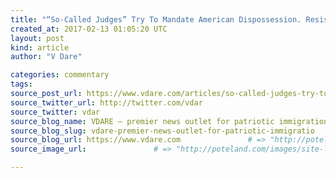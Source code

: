 ```yaml
---
title: "“So-Called Judges” Try To Mandate American Dispossession. Resist Or Die!" # => "I Made a Pretty Gem - Planet.rb"
created_at: 2017-02-13 01:05:20 UTC
layout: post
kind: article
author: "V Dare"

categories: commentary
tags: 
source_post_url: https://www.vdare.com/articles/so-called-judges-try-to-mandate-american-dispossession-resist-or-die    # => "http://poteland.com/blog/i-made-a-pretty-gem-planet-dot-rb/"
source_twitter_url: http://twitter.com/vdar
source_twitter: vdar
source_blog_name: VDARE – premier news outlet for patriotic immigration reform
source_blog_slug: vdare-premier-news-outlet-for-patriotic-immigratio              # => "this-is-where-i-tell-you-stuff"
source_blog_url: https://www.vdare.com               # => "http://poteland.com/articles"
source_image_url:               # => "http://poteland.com/images/site-logo.png"

---
```



<!--
   &lt;div class=&quot;pf-content&quot;&gt;&lt;p&gt;&lt;img title=&quot;&quot; src=&quot;https://s3-us-west-2.amazonaws.com/vdare-live/wp-content/uploads/2017/02/10212454/socalled.jpg&quot; width=&quot;225&quot; align=&quot;right&quot;&gt;So it’s not just enforcing immigration laws that is “racist” today. Now, even the distinction between citizen and non-citizen has become “offensive.” The battle now is not just to preserve President Trump’s travel ban from the attacks of &lt;a href=&quot;http://www.vdare.com/articles/pat-buchanan-trump-must-break-judicial-power&quot;&gt;“so-called judges,”&lt;/a&gt; to adapt his entirely accurate description, and the &lt;a href=&quot;http://www.vdare.com/articles/refugee-ranting-further-proof-msm-is-the-opposition-party&quot;&gt;Official Opposition/Main Stream Media&lt;/a&gt;. It’s about preserving the existence of the nation itself.&lt;/p&gt;
&lt;p&gt;MSM enforcers, few of whom have ever read a book other than &lt;em&gt;Harry Potter, &lt;/em&gt;cheered President Trump’s defeat in the courts as a defeat for the president they despise and are openly trying to unseat.  But their simplistic coverage concealed the &lt;a href=&quot;http://www.vdare.com/posts/the-ninth-circuit-the-left-coast-versus-america&quot;&gt;staggering radicalism of the Ninth Circuit Court’s decision&lt;/a&gt;.&lt;/p&gt;
&lt;p&gt;The Court &lt;a href=&quot;http://www.vdare.com/posts/professor-john-eastman-9th-circuit-flouts-immigration-law-and-presidential-authority&quot;&gt;not only ignored presidential authority and existing statute law&lt;/a&gt;, it essentially rendered American citizenship meaningless. As &lt;a href=&quot;https://www.google.ca/search?hl=en&amp;amp;q=Daniel+Horowitz+site:vdare.com&amp;amp;gws_rd=cr&amp;amp;ei=YQOhWJSmKoegjwT3r4c4&quot;&gt;Daniel Horowitz&lt;/a&gt; explains:&lt;/p&gt;
&lt;blockquote&gt;&lt;p&gt;The Ninth Circuit, although not “officially” deciding the merits of the immigration case, indicated that there is &lt;em&gt;a constitutional right for anyone to immigrate,&lt;/em&gt; even during a time of war, even from countries we were so careful never to take immigrants from until recently. It concluded the president must show the courts sufficient evidence that each person will be a terrorist and anything short of that creates a due process right to be here.&lt;/p&gt;
&lt;p&gt;[&lt;a href=&quot;https://www.conservativereview.com/commentary/2017/02/ninth-circuits-stolen-sovereignty-should-serve-as-final-wakeup-call&quot;&gt;&lt;em&gt;The Ninth Circuit’s Stolen Sovereignty Should Serve As Final Wakeup Call&lt;/em&gt;&lt;/a&gt;&lt;em&gt;, Conservative Review, &lt;/em&gt;February 10, 2017. Emphasis added.]&lt;/p&gt;&lt;/blockquote&gt;
&lt;p&gt;The claim that&lt;a href=&quot;http://www.vdare.com/posts/the-ratchet-effect-and-the-right-to-immigrate-will-the-zeroth-amendment-trump-the-first-amendment&quot;&gt; non-Americans somehow possess constitutional rights&lt;/a&gt;, and have a right to immigrate to the United States, is&lt;a href=&quot;http://www.vdare.com/posts/flashback-isnt-immigration-a-civil-right&quot;&gt; laughable on its face. &lt;/a&gt;Yet quietly, without debate or even acknowledgement of what is going on, it has become the consensus in the MSM, in the courts—and in the streets.&lt;/p&gt;
&lt;p&gt;Part of this is just the result of MSM &lt;a href=&quot;https://en.wikipedia.org/wiki/Gaslighting&quot;&gt;gaslighting&lt;/a&gt; and deception. By the tens of thousands, Leftist protesters have poured into the streets to demand an end to &lt;a href=&quot;http://www.vdare.com/posts/even-anti-trump-david-french-doesnt-fall-for-the-muslim-ban-hype&quot;&gt;President Trump’s “Muslim Ban.”&lt;/a&gt; The Narrative being promoted by the MSM is that they are taking a stand against religious persecution and in defense of a beleaguered, oppressed minority.&lt;/p&gt;
&lt;p&gt;Of course, &lt;a href=&quot;http://www.vdare.com/articles/ann-coulter-give-me-your-tired-arguments&quot;&gt;President Trump has instituted no such “Muslim Ban,” nor anything close to it&lt;/a&gt;. Indeed, President Trump’s actions are &lt;a href=&quot;http://www.vdare.com/posts/obama-also-put-a-hold-on-muslim-immigrants-in-2011-and-the-countries-he-banned-were-the-same-but-he-didnt-mean-it&quot;&gt;practically identical to actions President Obama took in 2011&lt;/a&gt;.&lt;/p&gt;
&lt;p&gt;Nor are Muslims facing a dire, genocidal threat in the Middle East because of their religious belief. The people who actually being &lt;a href=&quot;http://www.vdare.com/posts/muslims-are-increasingly-persecuting-christians-in-islamic-lands&quot;&gt;systematically exterminated&lt;/a&gt; in Iraq, Syria and other Middle Eastern countries are Christians—many of whom &lt;a href=&quot;http://www.vdare.com/posts/why-are-there-only-fifty-two-christians-among-obamas-10-000-syrian-refugees&quot;&gt;were prevented from fleeing to America by President Obama&lt;/a&gt; [&lt;a href=&quot;http://www.nationalreview.com/article/426419/state-department-turns-its-back-syrian-christians-and-other-non-muslim-refugees-nina&quot;&gt;&lt;em&gt;The State Department Turns Its Back on Syrian Christians and Other Non-Muslim Refugees&lt;/em&gt;&lt;/a&gt;&lt;em&gt;, &lt;/em&gt;by Nina Shea, &lt;em&gt;National Review, &lt;/em&gt;November 2, 2015].&lt;/p&gt;
&lt;p&gt;President Trump has said he will prioritize refugees from this group in American policy [&lt;a href=&quot;http://www.cnn.com/2017/01/30/opinions/trump-travel-ban-christians-swain-opinion/&quot;&gt;&lt;em&gt;Trump’s order is a balm for Christians, not a ban on Muslims&lt;/em&gt;&lt;/a&gt;&lt;em&gt;, &lt;/em&gt;by Carol Swain, &lt;em&gt;CNN, &lt;/em&gt;January 30, 2017]. But he has received no praise for defending this oppressed community in the MSM. Indeed, even nominally Christian groups have piled on in condemnation and urged President Trump to &lt;a href=&quot;http://www.vdare.com/posts/trump-puts-refugee-racket-on-hold-with-a-pen-and-a-phone&quot;&gt;reactivate the refugee programs&lt;/a&gt;, as “many of the country’s most prominent refugee resettlement organizations are faith-based” [&lt;a href=&quot;https://www.theatlantic.com/politics/archive/2017/01/christians-refugees-trump/514820/&quot;&gt;&lt;em&gt;Where Christian Leaders Stand on Trump’s Refugee Policy&lt;/em&gt;&lt;/a&gt;&lt;em&gt;, &lt;/em&gt;by Emma Green, &lt;em&gt;The Atlantic, &lt;/em&gt;January 27, 2017].&lt;/p&gt;
&lt;p&gt;Partially, this is because many of these leaders are more interested in virtue-signaling to the MSM than standing up for their supposed brothers and sisters in Christ. But the profit motive should also not be underestimated. &lt;a href=&quot;http://www.vdare.com/articles/memo-from-middle-america-refugee-industry-profiteering-so-gross-even-time-magazine-has-noticed&quot;&gt;“Refugee resettlement” is a lucrative business&lt;/a&gt;. Many of these so-called Christians, to coin a phrase, talk a lot about serving God when they are really bowing before Mammon.&lt;/p&gt;
&lt;p&gt;Yet we see little MSM interest in these facts. Instead, we get &lt;a href=&quot;http://www.vdare.com/posts/kristof-this-is-what-a-refugee-looks-like-oh-really&quot;&gt;sob stories&lt;/a&gt; (some invented out of whole cloth) about how Muslims have been supposedly victimized by not letting them in the country [&lt;a href=&quot;http://www.breitbart.com/big-government/2017/02/01/fake-news-man-claimed-mom-died-due-trump-ban-lied/&quot;&gt;&lt;em&gt;Fake News: Man Who Claimed Mom Died Due To Trump ‘Ban’ Lied&lt;/em&gt;&lt;/a&gt;&lt;em&gt;, &lt;/em&gt;by Joel Pollak, &lt;em&gt;Breitbart, &lt;/em&gt;February 1, 2017].&lt;/p&gt;
&lt;p&gt;The only way the MSM’s Narrative makes sense is if you believe America was founded specifically to invite the entire world to settle here.&lt;/p&gt;&lt;div id=&quot;57966237cc52c74a5e1363c4&quot; class=&quot;vdb_player vdb_57966237cc52c74a5e1363c456bcd17ce4b018167fea5539&quot;&gt;    &lt;/div&gt;
&lt;p&gt;And &lt;a href=&quot;http://www.vdare.com/posts/sailer-in-takimag-the-arc-of-the-moral-universe-bends-toward-submission&quot;&gt;that seems to be precisely what the Left is claiming&lt;/a&gt;. The indisputably accurate observation that Islamic settler colonization of Europe has inflicted massive cultural change on the Continent, and therefore America should avoid duplicating these policies, garners a “wow just wow” &lt;a href=&quot;http://www.vdare.com/posts/the-zeroth-amendment-the-united-states-is-a-sovereign-country-wow-just-wow&quot;&gt;reaction from privileged journalists who seem to believe such statements should be prohibited&lt;/a&gt;. As Scott Greer, author of &lt;a href=&quot;http://www.vdare.com/articles/cant-smear-the-greer-turn-back-campus-totalitarianism-by-abolishing-affirmative-action&quot;&gt;&lt;em&gt;No Campus For White Men&lt;/em&gt;&lt;/a&gt;&lt;em&gt;, &lt;/em&gt;has pointed out, opponents of the travel ban and supporters of Open Borders seem to believe &lt;a href=&quot;http://www.vdare.com/posts/scott-greer-on-the-zeroth-amendment-and-the-statue-of-liberty&quot;&gt;“immigration is &lt;em&gt;the &lt;/em&gt;core principle of the United States” and America is “only great because of its newcomers.”&lt;/a&gt; Such an interpretation essentially reads &lt;a href=&quot;http://www.vdare.com/letters/an-irish-reader-is-puzzled-about-the-historic-american-nation&quot;&gt;the Historic American Nation&lt;/a&gt; out of the history of its own country.&lt;/p&gt;
&lt;p&gt;&lt;img title=&quot;&quot; src=&quot;https://images-na.ssl-images-amazon.com/images/I/51n1RdN-9sL.jpg&quot; width=&quot;225&quot; align=&quot;right&quot;&gt;Indeed, some supposedly conservative commentators such as &lt;em&gt;New York Times&lt;/em&gt; columnist &lt;a href=&quot;https://www.google.ca/search?hl=en&amp;amp;q=Ross+Doutha+site:vdare.com&amp;amp;gws_rd=cr&amp;amp;ei=bAShWO6dBMm7jwSmgoawBw#hl=en&amp;amp;q=Ross+Douthat+site:vdare.com&quot;&gt;Ross Douthat&lt;/a&gt; &lt;a href=&quot;https://www.google.com/search?q=Ross+Douthat++site:www.vdare.com&quot;&gt;[&lt;/a&gt;&lt;a href=&quot;mailto:ross.douthat@nytimes.com&quot;&gt;Email him&lt;/a&gt;&lt;a href=&quot;https://www.google.com/search?q=Ross+Douthat++site:www.vdare.com&quot;&gt;] &lt;/a&gt;have made this explicit. He writes that the American story about settling a continent and building a great republic has been transformed into a Narrative about evil whites oppressing everyone. European-Americans were supposed to just quietly die out, but then Donald Trump emerged and spoiled everyone’s plans. Now, Douthat mourns, we have to figure out a way to appease these uppity Anglos without giving them anything substantial:&lt;/p&gt;
&lt;blockquote&gt;&lt;p&gt;Trump’s ascent is, in part, an attempt to restore their story to pre-eminence. It’s a restoration attempt that can’t succeed, because the country has changed too much, and because that national narrative required correction. The myth of the “Lost Cause” &lt;a href=&quot;https://douthat.blogs.nytimes.com/2015/06/24/for-the-south-against-the-confederacy/?_r=0&quot;&gt;had to die&lt;/a&gt;, the reality of racial wrongs required more acknowledgment, the Judeo-Christian center had to make room for a larger plurality of faiths.&lt;/p&gt;
&lt;p&gt;But so far we haven’t found a way to correct the story while honoring its full sweep — including all the white-male-Protestant-European protagonists to whom, for all their sins, we owe so much of our inheritance.&lt;/p&gt;
&lt;p&gt;[&lt;a href=&quot;https://www.nytimes.com/2017/02/04/opinion/who-are-we.html?_r=0&quot;&gt;&lt;em&gt;Who Are We?&lt;/em&gt;&lt;/a&gt; By Ross Douthat, &lt;em&gt;New York Times, &lt;/em&gt;February 4, 2017]&lt;/p&gt;&lt;/blockquote&gt;
&lt;p&gt;As &lt;a href=&quot;http://www.vdare.com/articles/william-f-buckley-jr-rip-sort-of?content=After%20last%20year&quot;&gt;long-purged&lt;/a&gt; &lt;em&gt;National Review&lt;/em&gt; Editor&lt;a href=&quot;http://www.vdare.com/posts/osullivan-on-brookhiser-and-buckley&quot;&gt; John O’Sullivan&lt;/a&gt; commented, what Trump did was violate the &lt;a href=&quot;http://www.vdare.com/posts/bill-kristol-and-charles-murray-debate-replacing-unsatisfactory-white-working-class-with-immigrants&quot;&gt;principle of white dispossession&lt;/a&gt; which served as the bedrock of both parties.&lt;/p&gt;
&lt;blockquote&gt;&lt;p&gt;Both parties saw it as their responsibility to ensure that this gradual transformation of America’s national identity occurred without violence and undue conflict…[T]his required, and got, a degree of collusion between the parties that took the form of not strongly opposing policies such as affirmative action and not exploiting popular opposition to high levels of immigration and not following through on election promises to do something on such matters. It seemed to work quite well until Donald Trump came along…&lt;/p&gt;
&lt;p&gt;[&lt;a href=&quot;http://www.nationalreview.com/article/444737/american-history-narratives-politics&quot;&gt;&lt;em&gt;Notes towards the Redefinition of a Nation&lt;/em&gt;&lt;/a&gt;&lt;em&gt;, National Review, &lt;/em&gt;February 9, 2017]&lt;/p&gt;&lt;/blockquote&gt;
&lt;p&gt;&lt;a href=&quot;http://www.vdare.com/posts/berkeley-rioters-exult-in-shutting-down-free-speech-with-violence&quot;&gt;The screams of “no borders, no nation”&lt;/a&gt; coming from far-Left protesters is thus not a cry of rebellion, but an affirmation of this pre-Trump Obama-Bush status quo.&lt;/p&gt;
&lt;p&gt;&lt;img title=&quot;&quot; src=&quot;https://images-na.ssl-images-amazon.com/images/I/51vwRP2vscL._SY346_.jpg&quot; width=&quot;225&quot; align=&quot;right&quot;&gt;And it is their views, not the president’s, that the courts are imposing on the nation. As Horowitz observed in the piece cited above:&lt;/p&gt;
&lt;blockquote&gt;&lt;p&gt;Those radicals breaking windows and beating people up in the streets? Those views are not only represented in Congress but are now codified into law and the Constitution by the misconceived supremacy of the judicial branch of government. As I predicted in my book [&lt;em&gt;&lt;a href=&quot;https://www.amazon.ca/Stolen-Sovereignty-Unelected-Transforming-America-ebook/dp/B01IPMI6TG&quot;&gt;Stolen Sovereignty: How to Stop Unelected Judges from Transforming America&lt;/a&gt;&lt;/em&gt;] within a few years (perhaps less), there will be wholesale judicial amnesty for all of the illegal immigrants in this country under the First and Fourteenth Amendments. It’s already happening in the lower courts. Last night, it was codified into law by the Ninth Circuit when it said illegals have due process rights (to remain in the country).&lt;/p&gt;&lt;/blockquote&gt;
&lt;p&gt;From the lowest Antifa guttersnipe to the most dignified jurist, from the foul-mouthed celebrity to the congressmen of the Democratic Party, the American Left is utterly united around the principle of European-American dispossession.&lt;/p&gt;
&lt;p&gt;In their view, America is a “proposition nation,” but the new proposition is even worse than that expressed in Emma Lazarus’s &lt;a href=&quot;http://www.vdare.com/posts/rush-limbaughs-teachable-moment-on-the-statue-of-liberty&quot;&gt;insipid poem&lt;/a&gt;: it is that the country belongs to everyone &lt;em&gt;except&lt;/em&gt; the historic American nation that created it.&lt;/p&gt;
&lt;p&gt;The courts, the journalists and the &lt;a href=&quot;http://www.radixjournal.com/journal/2015/3/15/unlimited-government-and-the-parasite-class&quot;&gt;Parasite Class&lt;/a&gt; of paid activists are trying to make this proposition unchallengeable.&lt;/p&gt;
&lt;p&gt;For the Historic American Nation, the battle has become existential. President Trump must overturn this ruling and break the power of the courts and the Ruling Class.&lt;/p&gt;
&lt;p&gt;It’s no longer a battle about protecting the nation from terrorism. It’s about whether we will still have a nation left to protect.&lt;/p&gt;
&lt;p&gt; &lt;/p&gt;
&lt;/div&gt;           # => "I’ve been hurting to write this ever since we had the idea of creating a Planet for Cubox..." (Continued)
   vdare-premier-news-outlet-for-patriotic-immigratio              # => "this-is-where-i-tell-you-stuff"
   https://www.vdare.com               # => "http://poteland.com/articles"
                 # => "http://poteland.com/images/site-logo.png"
<div class="pf-content"><p><img title="" src="https://s3-us-west-2.amazonaws.com/vdare-live/wp-content/uploads/2017/02/10212454/socalled.jpg" width="225" align="right">So it’s not just enforcing immigration laws that is “racist” today. Now, even the distinction between citizen and non-citizen has become “offensive.” The battle now is not just to preserve President Trump’s travel ban from the attacks of <a href="http://www.vdare.com/articles/pat-buchanan-trump-must-break-judicial-power">“so-called judges,”</a> to adapt his entirely accurate description, and the <a href="http://www.vdare.com/articles/refugee-ranting-further-proof-msm-is-the-opposition-party">Official Opposition/Main Stream Media</a>. It’s about preserving the existence of the nation itself.</p>
<p>MSM enforcers, few of whom have ever read a book other than <em>Harry Potter, </em>cheered President Trump’s defeat in the courts as a defeat for the president they despise and are openly trying to unseat.  But their simplistic coverage concealed the <a href="http://www.vdare.com/posts/the-ninth-circuit-the-left-coast-versus-america">staggering radicalism of the Ninth Circuit Court’s decision</a>.</p>
<p>The Court <a href="http://www.vdare.com/posts/professor-john-eastman-9th-circuit-flouts-immigration-law-and-presidential-authority">not only ignored presidential authority and existing statute law</a>, it essentially rendered American citizenship meaningless. As <a href="https://www.google.ca/search?hl=en&amp;q=Daniel+Horowitz+site:vdare.com&amp;gws_rd=cr&amp;ei=YQOhWJSmKoegjwT3r4c4">Daniel Horowitz</a> explains:</p>
<blockquote><p>The Ninth Circuit, although not “officially” deciding the merits of the immigration case, indicated that there is <em>a constitutional right for anyone to immigrate,</em> even during a time of war, even from countries we were so careful never to take immigrants from until recently. It concluded the president must show the courts sufficient evidence that each person will be a terrorist and anything short of that creates a due process right to be here.</p>
<p>[<a href="https://www.conservativereview.com/commentary/2017/02/ninth-circuits-stolen-sovereignty-should-serve-as-final-wakeup-call"><em>The Ninth Circuit’s Stolen Sovereignty Should Serve As Final Wakeup Call</em></a><em>, Conservative Review, </em>February 10, 2017. Emphasis added.]</p></blockquote>
<p>The claim that<a href="http://www.vdare.com/posts/the-ratchet-effect-and-the-right-to-immigrate-will-the-zeroth-amendment-trump-the-first-amendment"> non-Americans somehow possess constitutional rights</a>, and have a right to immigrate to the United States, is<a href="http://www.vdare.com/posts/flashback-isnt-immigration-a-civil-right"> laughable on its face. </a>Yet quietly, without debate or even acknowledgement of what is going on, it has become the consensus in the MSM, in the courts—and in the streets.</p>
<p>Part of this is just the result of MSM <a href="https://en.wikipedia.org/wiki/Gaslighting">gaslighting</a> and deception. By the tens of thousands, Leftist protesters have poured into the streets to demand an end to <a href="http://www.vdare.com/posts/even-anti-trump-david-french-doesnt-fall-for-the-muslim-ban-hype">President Trump’s “Muslim Ban.”</a> The Narrative being promoted by the MSM is that they are taking a stand against religious persecution and in defense of a beleaguered, oppressed minority.</p>
<p>Of course, <a href="http://www.vdare.com/articles/ann-coulter-give-me-your-tired-arguments">President Trump has instituted no such “Muslim Ban,” nor anything close to it</a>. Indeed, President Trump’s actions are <a href="http://www.vdare.com/posts/obama-also-put-a-hold-on-muslim-immigrants-in-2011-and-the-countries-he-banned-were-the-same-but-he-didnt-mean-it">practically identical to actions President Obama took in 2011</a>.</p>
<p>Nor are Muslims facing a dire, genocidal threat in the Middle East because of their religious belief. The people who actually being <a href="http://www.vdare.com/posts/muslims-are-increasingly-persecuting-christians-in-islamic-lands">systematically exterminated</a> in Iraq, Syria and other Middle Eastern countries are Christians—many of whom <a href="http://www.vdare.com/posts/why-are-there-only-fifty-two-christians-among-obamas-10-000-syrian-refugees">were prevented from fleeing to America by President Obama</a> [<a href="http://www.nationalreview.com/article/426419/state-department-turns-its-back-syrian-christians-and-other-non-muslim-refugees-nina"><em>The State Department Turns Its Back on Syrian Christians and Other Non-Muslim Refugees</em></a><em>, </em>by Nina Shea, <em>National Review, </em>November 2, 2015].</p>
<p>President Trump has said he will prioritize refugees from this group in American policy [<a href="http://www.cnn.com/2017/01/30/opinions/trump-travel-ban-christians-swain-opinion/"><em>Trump’s order is a balm for Christians, not a ban on Muslims</em></a><em>, </em>by Carol Swain, <em>CNN, </em>January 30, 2017]. But he has received no praise for defending this oppressed community in the MSM. Indeed, even nominally Christian groups have piled on in condemnation and urged President Trump to <a href="http://www.vdare.com/posts/trump-puts-refugee-racket-on-hold-with-a-pen-and-a-phone">reactivate the refugee programs</a>, as “many of the country’s most prominent refugee resettlement organizations are faith-based” [<a href="https://www.theatlantic.com/politics/archive/2017/01/christians-refugees-trump/514820/"><em>Where Christian Leaders Stand on Trump’s Refugee Policy</em></a><em>, </em>by Emma Green, <em>The Atlantic, </em>January 27, 2017].</p>
<p>Partially, this is because many of these leaders are more interested in virtue-signaling to the MSM than standing up for their supposed brothers and sisters in Christ. But the profit motive should also not be underestimated. <a href="http://www.vdare.com/articles/memo-from-middle-america-refugee-industry-profiteering-so-gross-even-time-magazine-has-noticed">“Refugee resettlement” is a lucrative business</a>. Many of these so-called Christians, to coin a phrase, talk a lot about serving God when they are really bowing before Mammon.</p>
<p>Yet we see little MSM interest in these facts. Instead, we get <a href="http://www.vdare.com/posts/kristof-this-is-what-a-refugee-looks-like-oh-really">sob stories</a> (some invented out of whole cloth) about how Muslims have been supposedly victimized by not letting them in the country [<a href="http://www.breitbart.com/big-government/2017/02/01/fake-news-man-claimed-mom-died-due-trump-ban-lied/"><em>Fake News: Man Who Claimed Mom Died Due To Trump ‘Ban’ Lied</em></a><em>, </em>by Joel Pollak, <em>Breitbart, </em>February 1, 2017].</p>
<p>The only way the MSM’s Narrative makes sense is if you believe America was founded specifically to invite the entire world to settle here.</p><div id="57966237cc52c74a5e1363c4" class="vdb_player vdb_57966237cc52c74a5e1363c456bcd17ce4b018167fea5539">    </div>
<p>And <a href="http://www.vdare.com/posts/sailer-in-takimag-the-arc-of-the-moral-universe-bends-toward-submission">that seems to be precisely what the Left is claiming</a>. The indisputably accurate observation that Islamic settler colonization of Europe has inflicted massive cultural change on the Continent, and therefore America should avoid duplicating these policies, garners a “wow just wow” <a href="http://www.vdare.com/posts/the-zeroth-amendment-the-united-states-is-a-sovereign-country-wow-just-wow">reaction from privileged journalists who seem to believe such statements should be prohibited</a>. As Scott Greer, author of <a href="http://www.vdare.com/articles/cant-smear-the-greer-turn-back-campus-totalitarianism-by-abolishing-affirmative-action"><em>No Campus For White Men</em></a><em>, </em>has pointed out, opponents of the travel ban and supporters of Open Borders seem to believe <a href="http://www.vdare.com/posts/scott-greer-on-the-zeroth-amendment-and-the-statue-of-liberty">“immigration is <em>the </em>core principle of the United States” and America is “only great because of its newcomers.”</a> Such an interpretation essentially reads <a href="http://www.vdare.com/letters/an-irish-reader-is-puzzled-about-the-historic-american-nation">the Historic American Nation</a> out of the history of its own country.</p>
<p><img title="" src="https://images-na.ssl-images-amazon.com/images/I/51n1RdN-9sL.jpg" width="225" align="right">Indeed, some supposedly conservative commentators such as <em>New York Times</em> columnist <a href="https://www.google.ca/search?hl=en&amp;q=Ross+Doutha+site:vdare.com&amp;gws_rd=cr&amp;ei=bAShWO6dBMm7jwSmgoawBw#hl=en&amp;q=Ross+Douthat+site:vdare.com">Ross Douthat</a> <a href="https://www.google.com/search?q=Ross+Douthat++site:www.vdare.com">[</a><a href="mailto:ross.douthat@nytimes.com">Email him</a><a href="https://www.google.com/search?q=Ross+Douthat++site:www.vdare.com">] </a>have made this explicit. He writes that the American story about settling a continent and building a great republic has been transformed into a Narrative about evil whites oppressing everyone. European-Americans were supposed to just quietly die out, but then Donald Trump emerged and spoiled everyone’s plans. Now, Douthat mourns, we have to figure out a way to appease these uppity Anglos without giving them anything substantial:</p>
<blockquote><p>Trump’s ascent is, in part, an attempt to restore their story to pre-eminence. It’s a restoration attempt that can’t succeed, because the country has changed too much, and because that national narrative required correction. The myth of the “Lost Cause” <a href="https://douthat.blogs.nytimes.com/2015/06/24/for-the-south-against-the-confederacy/?_r=0">had to die</a>, the reality of racial wrongs required more acknowledgment, the Judeo-Christian center had to make room for a larger plurality of faiths.</p>
<p>But so far we haven’t found a way to correct the story while honoring its full sweep — including all the white-male-Protestant-European protagonists to whom, for all their sins, we owe so much of our inheritance.</p>
<p>[<a href="https://www.nytimes.com/2017/02/04/opinion/who-are-we.html?_r=0"><em>Who Are We?</em></a> By Ross Douthat, <em>New York Times, </em>February 4, 2017]</p></blockquote>
<p>As <a href="http://www.vdare.com/articles/william-f-buckley-jr-rip-sort-of?content=After%20last%20year">long-purged</a> <em>National Review</em> Editor<a href="http://www.vdare.com/posts/osullivan-on-brookhiser-and-buckley"> John O’Sullivan</a> commented, what Trump did was violate the <a href="http://www.vdare.com/posts/bill-kristol-and-charles-murray-debate-replacing-unsatisfactory-white-working-class-with-immigrants">principle of white dispossession</a> which served as the bedrock of both parties.</p>
<blockquote><p>Both parties saw it as their responsibility to ensure that this gradual transformation of America’s national identity occurred without violence and undue conflict…[T]his required, and got, a degree of collusion between the parties that took the form of not strongly opposing policies such as affirmative action and not exploiting popular opposition to high levels of immigration and not following through on election promises to do something on such matters. It seemed to work quite well until Donald Trump came along…</p>
<p>[<a href="http://www.nationalreview.com/article/444737/american-history-narratives-politics"><em>Notes towards the Redefinition of a Nation</em></a><em>, National Review, </em>February 9, 2017]</p></blockquote>
<p><a href="http://www.vdare.com/posts/berkeley-rioters-exult-in-shutting-down-free-speech-with-violence">The screams of “no borders, no nation”</a> coming from far-Left protesters is thus not a cry of rebellion, but an affirmation of this pre-Trump Obama-Bush status quo.</p>
<p><img title="" src="https://images-na.ssl-images-amazon.com/images/I/51vwRP2vscL._SY346_.jpg" width="225" align="right">And it is their views, not the president’s, that the courts are imposing on the nation. As Horowitz observed in the piece cited above:</p>
<blockquote><p>Those radicals breaking windows and beating people up in the streets? Those views are not only represented in Congress but are now codified into law and the Constitution by the misconceived supremacy of the judicial branch of government. As I predicted in my book [<em><a href="https://www.amazon.ca/Stolen-Sovereignty-Unelected-Transforming-America-ebook/dp/B01IPMI6TG">Stolen Sovereignty: How to Stop Unelected Judges from Transforming America</a></em>] within a few years (perhaps less), there will be wholesale judicial amnesty for all of the illegal immigrants in this country under the First and Fourteenth Amendments. It’s already happening in the lower courts. Last night, it was codified into law by the Ninth Circuit when it said illegals have due process rights (to remain in the country).</p></blockquote>
<p>From the lowest Antifa guttersnipe to the most dignified jurist, from the foul-mouthed celebrity to the congressmen of the Democratic Party, the American Left is utterly united around the principle of European-American dispossession.</p>
<p>In their view, America is a “proposition nation,” but the new proposition is even worse than that expressed in Emma Lazarus’s <a href="http://www.vdare.com/posts/rush-limbaughs-teachable-moment-on-the-statue-of-liberty">insipid poem</a>: it is that the country belongs to everyone <em>except</em> the historic American nation that created it.</p>
<p>The courts, the journalists and the <a href="http://www.radixjournal.com/journal/2015/3/15/unlimited-government-and-the-parasite-class">Parasite Class</a> of paid activists are trying to make this proposition unchallengeable.</p>
<p>For the Historic American Nation, the battle has become existential. President Trump must overturn this ruling and break the power of the courts and the Ruling Class.</p>
<p>It’s no longer a battle about protecting the nation from terrorism. It’s about whether we will still have a nation left to protect.</p>
<p> </p>
</div><div class="">
    <i>Source: <a href="https://www.vdare.com">VDARE – premier news outlet for patriotic immigration reform</a></i>
</div>
